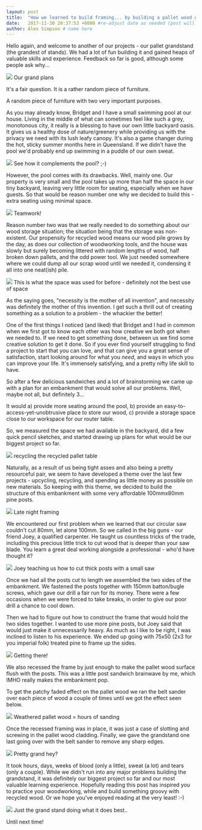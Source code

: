 ```yaml
---
layout: post
title:  "How we learned to build framing... by building a pallet wood grandstand"
date:   2017-11-30 20:37:53 +0800 #re-adjust date as needed (post will not be shown until that date)
author: Alex Simpson # name here
---
```

Hello again, and welcome to another of our projects - our pallet grandstand (the grandest of stands). We had a lot of fun building it and gained heaps of valuable skills and experience. Feedback so far is good, although some people ask why...

 <img src="{{site.url}}/images/pallet-grand-stand/plans.JPG"/> 
<a class="image-captions">Our grand plans</a>

<!--more--> 

It's a fair question. It is a rather random piece of furniture.

A random piece of furniture with two very important purposes.

As you may already know, Bridget and I  have a small swimming pool at our house. Living in the middle of what can sometimes feel like such a grey, monotonous city, it really is a blessing to have our own little backyard oasis. It gives us a healthy dose of nature/greenery while providing us with the privacy we need with its lush leafy canopy. It's also a game changer during the hot, sticky summer months here in Queensland. If we didn't have the pool we'd probably end up swimming in a puddle of our own sweat.

 <img src="{{site.url}}/images/pallet-grand-stand/fin-pool.JPG"/> 
<a class="image-captions">See how it complements the pool? ;-)</a>

 However, the pool comes with its drawbacks. Well, mainly one. Our property is very small and the pool takes up more than half the space in our tiny backyard, leaving very little room for seating, especially when we have guests. So that would be reason number one why we decided to build this - extra seating using minimal space.

 <img src="{{site.url}}/images/pallet-grand-stand/teamwork.JPG"/>  
<a class="image-captions">Teamwork!</a>

 Reason number two was that we really needed to do something about our wood storage situation; the situation being that the storage was non-existent. Our propensity for recycled wood means our wood pile grows by the day, as does our collection of woodworking tools, and the house was slowly but surely becoming littered with random lengths of wood, half broken down pallets, and the odd power tool. We just needed somewhere where we could dump all our scrap wood until we needed it, condensing it all into one neat(ish) pile. 
 
  <img src="{{site.url}}/images/pallet-grand-stand/old-space.JPG"/>  
<a class="image-captions">This is what the space was used for before - definitely not the best use of space</a>
 
 As the saying goes, "necessity is the mother of all invention", and necessity was definitely the mother of this invention. I get such a thrill out of creating something as a solution to a problem - the whackier the better!
 
 One of the first things I noticed (and liked) that Bridget and I had in common when we first got to know each other was how creative we both got when we needed to. If we need to get something done, between us we find some creative solution to get it done. So if you ever find yourself struggling to find a project to start that you can love, and that can give you a great sense of satisfaction, start looking around for what you *need*, and ways in which you can improve your life. It's immensely satisfying, and a pretty nifty life skill to have.
 
 So after a few delicious sandwiches and a lot of brainstorming we came up with a plan for an embankment that would solve all our problems. Well, maybe not all, but definitely 3...
 
 It would a) provide more seating around the pool, b) provide an easy-to-access-yet-unobtrusive place to store our wood, c) provide a storage space close to our workspace for our router table.
 
 So, we measured the space we had available in the backyard, did a few quick pencil sketches, and started drawing up plans for what would be our biggest project so far.

  <img src="{{site.url}}/images/pallet-grand-stand/dismantling.JPG"/>  
<a class="image-captions">recycling the recycled pallet table</a>


Naturally, as a result of us being tight asses and also being a pretty resourceful pair, we seem to have developed a theme over the last few projects - upcycling, recycling, and spending as little money as possible on new materials. So keeping with this theme, we decided to build the structure of this embankment with some very affordable 100mmx80mm pine posts.

  <img src="{{site.url}}/images/pallet-grand-stand/frame-done.JPG"/>  
<a class="image-captions">Late night framing</a>

We encountered our first problem when we learned that our circular saw couldn't cut 80mm, let alone 100mm. So we called in the big guns - our friend Joey, a qualified carpenter. He taught us countless tricks of the trade, including this precious little trick to cut wood that is deeper than your saw blade. You learn a great deal working alongside a professional - who'd have thought it?

<img src="{{site.url}}/images/pallet-grand-stand/joe-teaching.JPG"/> 
<a class="image-captions">Joey teaching us how to cut thick posts with a small saw</a>

Once we had all the posts cut to length we assembled the two sides of the embankment. We fastened the posts together with 150mm batton/bugle screws, which gave our drill a fair run for its money. There were a few occasions when we were forced to take breaks, in order to give our poor drill a chance to cool down.

Then we had to figure out how to construct the frame that would hold the two sides together. I wanted to use more pine posts, but Joey said that would just make it unnecessarily heavy. As much as I like to be right, I was inclined to listen to his experience. We ended up going with 75x50 (2x3 for you imperial folk) treated pine to frame up the sides. 

 <img src="{{site.url}}/images/pallet-grand-stand/half-way.JPG"/> 
<a class="image-captions">Getting there!</a>

We also recessed the frame by just enough to make the pallet wood surface flush with the posts. This was a little post sandwich brainwave by me, which IMHO really makes the embankment pop.

To get the patchy faded effect on the pallet wood we ran the belt sander over each piece of wood a couple of times until we got the effect seen below.

 <img src="{{site.url}}/images/pallet-grand-stand/sanding.JPG"/> 
<a class="image-captions">Weathered pallet wood = hours of sanding</a>

Once the recessed framing was in place, it was just a case of slotting and screwing in the pallet wood cladding. Finally, we gave the grandstand one last going over with the belt sander to remove any sharp edges.

 <img src="{{site.url}}/images/pallet-grand-stand/fin.JPG"/> 
<a class="image-captions">Pretty grand hey?</a>

It took hours, days, weeks of blood (only a little), sweat (a lot) and tears (only a couple). While we didn't run into any major problems building the grandstand, it was definitely our biggest project so far and our most valuable learning experience. Hopefully reading this post has inspired you to practice your woodworking, while and build something groovy with recycled wood. Or we hope you've enjoyed reading at the very least! :-)

 <img src="{{site.url}}/images/pallet-grand-stand/in-use.JPG"/> 
<a class="image-captions">Just the grand stand doing what it does best..</a>

Until next time!


